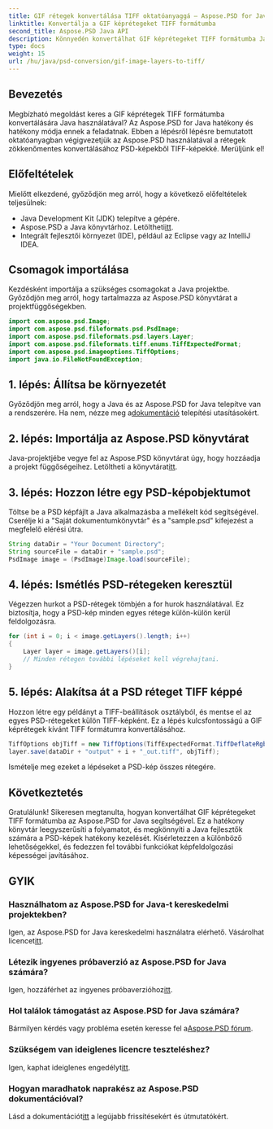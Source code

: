 ```yaml
---
title: GIF rétegek konvertálása TIFF oktatóanyaggá – Aspose.PSD for Java
linktitle: Konvertálja a GIF képrétegeket TIFF formátumba
second_title: Aspose.PSD Java API
description: Könnyedén konvertálhat GIF képrétegeket TIFF formátumba Java nyelven az Aspose.PSD segítségével. Kövesse lépésenkénti útmutatónkat a zökkenőmentes integráció érdekében.
type: docs
weight: 15
url: /hu/java/psd-conversion/gif-image-layers-to-tiff/
---
```

## Bevezetés
Megbízható megoldást keres a GIF képrétegek TIFF formátumba konvertálására Java használatával? Az Aspose.PSD for Java hatékony és hatékony módja ennek a feladatnak. Ebben a lépésről lépésre bemutatott oktatóanyagban végigvezetjük az Aspose.PSD használatával a rétegek zökkenőmentes konvertálásához PSD-képekből TIFF-képekké. Merüljünk el!
## Előfeltételek
Mielőtt elkezdené, győződjön meg arról, hogy a következő előfeltételek teljesülnek:
- Java Development Kit (JDK) telepítve a gépére.
-  Aspose.PSD a Java könyvtárhoz. Letöltheti[itt](https://releases.aspose.com/psd/java/).
- Integrált fejlesztői környezet (IDE), például az Eclipse vagy az IntelliJ IDEA.
## Csomagok importálása
Kezdésként importálja a szükséges csomagokat a Java projektbe. Győződjön meg arról, hogy tartalmazza az Aspose.PSD könyvtárat a projektfüggőségekben.
```java
import com.aspose.psd.Image;
import com.aspose.psd.fileformats.psd.PsdImage;
import com.aspose.psd.fileformats.psd.layers.Layer;
import com.aspose.psd.fileformats.tiff.enums.TiffExpectedFormat;
import com.aspose.psd.imageoptions.TiffOptions;
import java.io.FileNotFoundException;
```
## 1. lépés: Állítsa be környezetét
 Győződjön meg arról, hogy a Java és az Aspose.PSD for Java telepítve van a rendszerére. Ha nem, nézze meg a[dokumentáció](https://reference.aspose.com/psd/java/) telepítési utasításokért.
## 2. lépés: Importálja az Aspose.PSD könyvtárat
 Java-projektjébe vegye fel az Aspose.PSD könyvtárat úgy, hogy hozzáadja a projekt függőségeihez. Letöltheti a könyvtárat[itt](https://releases.aspose.com/psd/java/).
## 3. lépés: Hozzon létre egy PSD-képobjektumot
Töltse be a PSD képfájlt a Java alkalmazásba a mellékelt kód segítségével. Cserélje ki a "Saját dokumentumkönyvtár" és a "sample.psd" kifejezést a megfelelő elérési útra.
```java
String dataDir = "Your Document Directory";
String sourceFile = dataDir + "sample.psd";
PsdImage image = (PsdImage)Image.load(sourceFile);
```
## 4. lépés: Ismétlés PSD-rétegeken keresztül
Végezzen hurkot a PSD-rétegek tömbjén a for hurok használatával. Ez biztosítja, hogy a PSD-kép minden egyes rétege külön-külön kerül feldolgozásra.
```java
for (int i = 0; i < image.getLayers().length; i++)
{
    Layer layer = image.getLayers()[i];
    // Minden rétegen további lépéseket kell végrehajtani.
}
```
## 5. lépés: Alakítsa át a PSD réteget TIFF képpé
Hozzon létre egy példányt a TIFF-beállítások osztályból, és mentse el az egyes PSD-rétegeket külön TIFF-képként. Ez a lépés kulcsfontosságú a GIF képrétegek kívánt TIFF formátumra konvertálásához.
```java
TiffOptions objTiff = new TiffOptions(TiffExpectedFormat.TiffDeflateRgb);
layer.save(dataDir + "output" + i + "_out.tiff", objTiff);
```
Ismételje meg ezeket a lépéseket a PSD-kép összes rétegére.
## Következtetés
Gratulálunk! Sikeresen megtanulta, hogyan konvertálhat GIF képrétegeket TIFF formátumba az Aspose.PSD for Java segítségével. Ez a hatékony könyvtár leegyszerűsíti a folyamatot, és megkönnyíti a Java fejlesztők számára a PSD-képek hatékony kezelését. Kísérletezzen a különböző lehetőségekkel, és fedezzen fel további funkciókat képfeldolgozási képességei javításához.
## GYIK
### Használhatom az Aspose.PSD for Java-t kereskedelmi projektekben?
 Igen, az Aspose.PSD for Java kereskedelmi használatra elérhető. Vásárolhat licencet[itt](https://purchase.aspose.com/buy).
### Létezik ingyenes próbaverzió az Aspose.PSD for Java számára?
 Igen, hozzáférhet az ingyenes próbaverzióhoz[itt](https://releases.aspose.com/).
### Hol találok támogatást az Aspose.PSD for Java számára?
 Bármilyen kérdés vagy probléma esetén keresse fel a[Aspose.PSD fórum](https://forum.aspose.com/c/psd/34).
### Szükségem van ideiglenes licencre teszteléshez?
 Igen, kaphat ideiglenes engedélyt[itt](https://purchase.aspose.com/temporary-license/).
### Hogyan maradhatok naprakész az Aspose.PSD dokumentációval?
 Lásd a dokumentációt[itt](https://reference.aspose.com/psd/java/) a legújabb frissítésekért és útmutatókért.